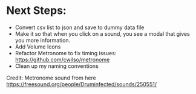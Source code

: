 # Next Steps:

- Convert csv list to json and save to dummy data file
- Make it so that when you click on a sound, you see a modal that gives you more information.
- Add Volume Icons
- Refactor Metronome to fix timing issues: https://github.com/cwilso/metronome
- Clean up my naming conventions

Credit:
Metronome sound from here https://freesound.org/people/Druminfected/sounds/250551/
